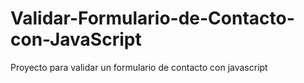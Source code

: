 # Validar-Formulario-de-Contacto-con-JavaScript
Proyecto para validar un formulario de contacto con javascript
